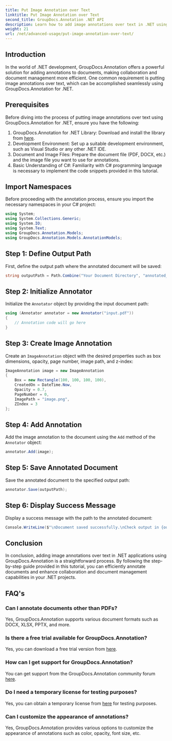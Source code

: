 ```yaml
---
title: Put Image Annotation over Text
linktitle: Put Image Annotation over Text
second_title: GroupDocs.Annotation .NET API
description: Learn how to add image annotations over text in .NET using GroupDocs.Annotation for efficient document management and collaboration.
weight: 21
url: /net/advanced-usage/put-image-annotation-over-text/
---
```

## Introduction
In the world of .NET development, GroupDocs.Annotation offers a powerful solution for adding annotations to documents, making collaboration and document management more efficient. One common requirement is putting image annotations over text, which can be accomplished seamlessly using GroupDocs.Annotation for .NET.
## Prerequisites
Before diving into the process of putting image annotations over text using GroupDocs.Annotation for .NET, ensure you have the following:
1. GroupDocs.Annotation for .NET Library: Download and install the library from [here](https://releases.groupdocs.com/annotation/net/).
2. Development Environment: Set up a suitable development environment, such as Visual Studio or any other .NET IDE.
3. Document and Image Files: Prepare the document file (PDF, DOCX, etc.) and the image file you want to use for annotations.
4. Basic Understanding of C#: Familiarity with C# programming language is necessary to implement the code snippets provided in this tutorial.

## Import Namespaces
Before proceeding with the annotation process, ensure you import the necessary namespaces in your C# project:
```csharp
using System;
using System.Collections.Generic;
using System.IO;
using System.Text;
using GroupDocs.Annotation.Models;
using GroupDocs.Annotation.Models.AnnotationModels;
```
## Step 1: Define Output Path
First, define the output path where the annotated document will be saved:
```csharp
string outputPath = Path.Combine("Your Document Directory", "annotated_document.pdf");
```
## Step 2: Initialize Annotator
Initialize the `Annotator` object by providing the input document path:
```csharp
using (Annotator annotator = new Annotator("input.pdf"))
{
    // Annotation code will go here
}
```
## Step 3: Create Image Annotation
Create an `ImageAnnotation` object with the desired properties such as box dimensions, opacity, page number, image path, and z-index:
```csharp
ImageAnnotation image = new ImageAnnotation
{
    Box = new Rectangle(100, 100, 100, 100),
    CreatedOn = DateTime.Now,
    Opacity = 0.7,
    PageNumber = 0,
    ImagePath = "image.png",
    ZIndex = 3
};
```
## Step 4: Add Annotation
Add the image annotation to the document using the `Add` method of the `Annotator` object:
```csharp
annotator.Add(image);
```
## Step 5: Save Annotated Document
Save the annotated document to the specified output path:
```csharp
annotator.Save(outputPath);
```
## Step 6: Display Success Message
Display a success message with the path to the annotated document:
```csharp
Console.WriteLine($"\nDocument saved successfully.\nCheck output in {outputPath}.");
```

## Conclusion
In conclusion, adding image annotations over text in .NET applications using GroupDocs.Annotation is a straightforward process. By following the step-by-step guide provided in this tutorial, you can efficiently annotate documents and enhance collaboration and document management capabilities in your .NET projects.
## FAQ's
### Can I annotate documents other than PDFs?
Yes, GroupDocs.Annotation supports various document formats such as DOCX, XLSX, PPTX, and more.
### Is there a free trial available for GroupDocs.Annotation?
Yes, you can download a free trial version from [here](https://releases.groupdocs.com/).
### How can I get support for GroupDocs.Annotation?
You can get support from the GroupDocs.Annotation community forum [here](https://forum.groupdocs.com/c/annotation/10).
### Do I need a temporary license for testing purposes?
Yes, you can obtain a temporary license from [here](https://purchase.groupdocs.com/temporary-license/) for testing purposes.
### Can I customize the appearance of annotations?
Yes, GroupDocs.Annotation provides various options to customize the appearance of annotations such as color, opacity, font size, etc.
